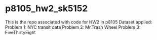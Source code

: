 # p8105_hw2_sk5152
This is the repo associated with code for HW2 in p8105
Dataset applied: 
Problem 1: NYC transit data
Problem 2: Mr.Trash Wheel
Problem 3: FiveThirtyEight